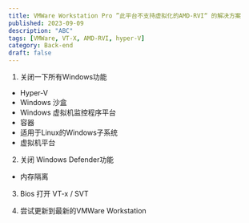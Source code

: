 ```yaml
---
title: VMWare Workstation Pro ”此平台不支持虚拟化的AMD-RVI“ 的解决方案
published: 2023-09-09
description: "ABC"
tags: [VMWare, VT-X, AMD-RVI, hyper-V]
category: Back-end
draft: false
---
```

1. 关闭一下所有Windows功能
- Hyper-V
- Windows 沙盒
- Windows 虚拟机监控程序平台
- 容器
- 适用于Linux的Windows子系统
- 虚拟机平台

2. 关闭 Windows Defender功能
- 内存隔离

3. Bios 打开 VT-x / SVT

4. 尝试更新到最新的VMWare Workstation